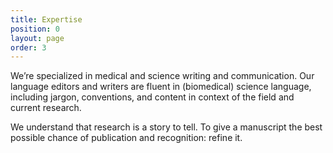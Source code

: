 ```yaml
---
title: Expertise
position: 0
layout: page
order: 3
---
```


We’re specialized in medical and science writing and communication. Our language editors and writers are fluent in (biomedical) science language, including jargon, conventions, and content in context of the field and current research.

We understand that research is a story to tell. To give a manuscript the best possible chance of publication and recognition: refine it.

